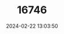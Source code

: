 ---
title: "16746"
category: "Petrogale penicillata"
draft: false
date: 2024-02-22 13:03:50
languages:
  English: ["Brush-tailed Rock-wallaby", "Brush-tailed Rock Wallaby"]
---